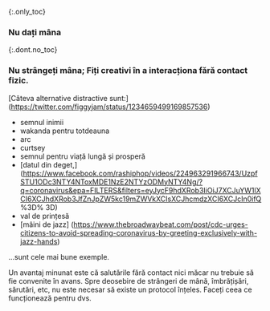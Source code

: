 {:.only_toc} 
 ### Nu dați mâna 

 {:.dont.no_toc} 
 ### Nu strângeți mâna; Fiți creativi în a interacționa fără contact fizic. 

 [Câteva alternative distractive 
 sunt:] (https://twitter.com/figgyjam/status/1234659499169857536) 

 - semnul inimii 
 - wakanda pentru totdeauna 
 - arc 
 - curtsey 
 - semnul pentru viață lungă și prosperă 
 - [datul din deget,] (https://www.facebook.com/rashiphop/videos/224963291966743/UzpfSTU1ODc3NTY4NToxMDE1NzE2NTYzODMyNTY4Ng/?q=coronavirus&epa=FILTERS&filters=eyJycF9hdXRob3IiOiJ7XCJuYW1lXCI6XCJhdXRob3JfZnJpZW5kc19mZWVkXCIsXCJhcmdzXCI6XCJcIn0ifQ %3D% 3D) 
 - val de prințesă
 - [mâini de jazz] (https://www.thebroadwaybeat.com/post/cdc-urges-citizens-to-avoid-spreading-coronavirus-by-greeting-exclusively-with-jazz-hands) 

 ...sunt cele mai bune exemple. 

Un avantaj minunat este că salutările fără contact nici măcar nu trebuie să fie convenite în avans. Spre deosebire de strângeri de mână, îmbrățișări, sărutări, etc, nu este necesar să existe un protocol înțeles. Faceți ceea ce funcționează pentru dvs. 
